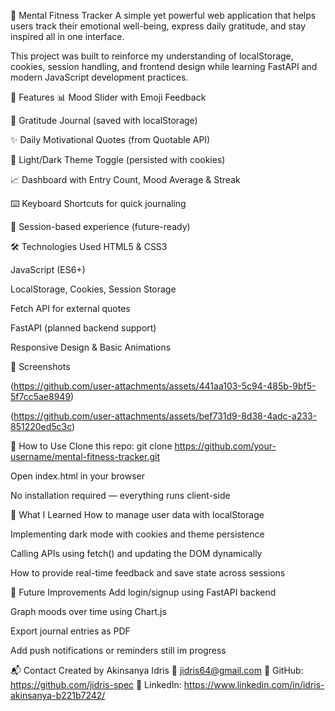 🧠 Mental Fitness Tracker
A simple yet powerful web application that helps users track their emotional well-being, express daily gratitude, and stay inspired all in one interface.

This project was built to reinforce my understanding of localStorage, cookies, session handling, and frontend design while learning FastAPI and modern JavaScript development practices.

🌟 Features
📊 Mood Slider with Emoji Feedback

🙏 Gratitude Journal (saved with localStorage)

✨ Daily Motivational Quotes (from Quotable API)

🌙 Light/Dark Theme Toggle (persisted with cookies)

📈 Dashboard with Entry Count, Mood Average & Streak

⌨️ Keyboard Shortcuts for quick journaling

🔐 Session-based experience (future-ready)

🛠 Technologies Used
HTML5 & CSS3

JavaScript (ES6+)

LocalStorage, Cookies, Session Storage

Fetch API for external quotes

FastAPI (planned backend support)

Responsive Design & Basic Animations

📸 Screenshots


(https://github.com/user-attachments/assets/441aa103-5c94-485b-9bf5-5f7cc5ae8949)

(https://github.com/user-attachments/assets/bef731d9-8d38-4adc-a233-851220ed5c3c)


🚀 How to Use
Clone this repo:
git clone https://github.com/your-username/mental-fitness-tracker.git

Open index.html in your browser

No installation required — everything runs client-side

🧪 What I Learned
How to manage user data with localStorage

Implementing dark mode with cookies and theme persistence

Calling APIs using fetch() and updating the DOM dynamically

How to provide real-time feedback and save state across sessions

📌 Future Improvements
Add login/signup using FastAPI backend

Graph moods over time using Chart.js

Export journal entries as PDF

Add push notifications or reminders still im progress

📬 Contact
Created by Akinsanya Idris
📧 jidris64@gmail.com
🔗 GitHub: https://github.com/jidris-spec
🔗 LinkedIn: https://www.linkedin.com/in/idris-akinsanya-b221b7242/
